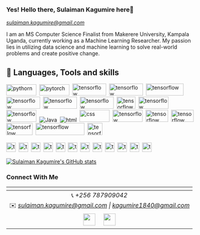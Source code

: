 ### Yes! Hello there, Sulaiman Kagumire here👋
*sulaiman.kagumire@gmail.com*

I am an MS Computer Science Finalist from Makerere University, Kampala Uganda, currently working as a Machine Learning Researcher. My passion lies in utilizing data science and machine learning to solve real-world problems and create positive change.


## 💼 Languages, Tools and skills

<div> 
   <img src="https://github.com/sulaiman-kagumire/sulaiman-kagumire/blob/main/svg/python.png" title="Javascript" alt="pythorn" width="80" height="30"/>&nbsp;
   <img src="https://github.com/sulaiman-kagumire/sulaiman-kagumire/blob/main/svg/pytorch.png" title="Javascript" alt="pytorch" width="80" height="30" />&nbsp;
   <img src="https://github.com/sulaiman-kagumire/sulaiman-kagumire/blob/main/svg/tensorflow.svg" title="tensorflow" alt="tensorflow" width="90" height="32" />&nbsp; 
   <img src="https://github.com/sulaiman-kagumire/sulaiman-kagumire/blob/main/svg/keras.svg" title="tensorflow" alt="tensorflow" width="90" height="32" />&nbsp;
   <img src="https://img.shields.io/badge/S-Scikit--Learn-orange" title="scikitlearn" alt="tensorflow" width="100" height="32" />&nbsp;
   <img src="https://github.com/sulaiman-kagumire/sulaiman-kagumire/blob/main/svg/numpy.png" title="numpy" alt="tensorflow" width="90" height="32" />&nbsp;
   <img src="https://github.com/sulaiman-kagumire/sulaiman-kagumire/blob/main/svg/mat.png" title="matplotlib" alt="tensorflow" width="90" height="32" />&nbsp;
   <img src="https://github.com/sulaiman-kagumire/sulaiman-kagumire/blob/main/svg/pandas.png" title="pandas" alt="tensorflow" width="90" height="32" />&nbsp;
   <img src="https://github.com/sulaiman-kagumire/sulaiman-kagumire/blob/main/svg/d3.png" title="d3" alt="tensorflow" width="50" height="32" />&nbsp;
   <img src="https://github.com/sulaiman-kagumire/sulaiman-kagumire/blob/main/svg/sea.png" title="d3" alt="tensorflow" width="80" height="32" />&nbsp;
   <img src="https://github.com/sulaiman-kagumire/sulaiman-kagumire/blob/main/svg/jax.png" title="d3" alt="tensorflow" width="80" height="32" />&nbsp;
  <img src="https://github.com/sulaiman-kagumire/sulaiman-kagumire/blob/main/svg/javascript.svg" title="Javascript" alt="Java"/>&nbsp;
  <img src="https://github.com/sulaiman-kagumire/sulaiman-kagumire/blob/main/svg/html.svg" title="Java" alt="html" />&nbsp;
  <img src="https://github.com/sulaiman-kagumire/sulaiman-kagumire/blob/main/svg/css.svg" title="Java" alt="css" width="80" height="32"/>&nbsp;
   <img src="https://github.com/sulaiman-kagumire/sulaiman-kagumire/blob/main/svg/boot.png" title="d3" alt="tensorflow" width="80" height="32" />&nbsp;
<!--    <img src="https://github.com/sulaiman-kagumire/sulaiman-kagumireblob/main/svg/sql.png" title="d3" alt="tensorflow" width="50" height="32" />&nbsp; -->
   <img src="https://github.com/sulaiman-kagumire/sulaiman-kagumire/blob/main/svg/django.png" title="d3" alt="tensorflow" width="60" height="32" />&nbsp;
   <img src="https://github.com/sulaiman-kagumire/sulaiman-kagumire/blob/main/svg/mysql.png" title="d3" alt="tensorflow" width="60" height="32" />&nbsp;
   <img src="https://github.com/sulaiman-kagumire/sulaiman-kagumire/blob/main/svg/flask.png" title="d3" alt="tensorflow" width="70" height="32" />&nbsp;
   <img src="https://github.com/sulaiman-kagumire/sulaiman-kagumire/blob/main/svg/gcp.png" title="d3" alt="tensorflow" width="130" height="32" />&nbsp;
  <img src="https://github.com/sulaiman-kagumire/sulaiman-kagumire/blob/main/svg/cpp.png" title="d3" alt="tensorflow" width="40" height="32" />&nbsp; 
   
</div>
   <br>

<div>
   <img src="https://github.com/sulaiman-kagumire/sulaiman-kagumire/blob/main/svg/dl.svg" title="d3" alt="tensorflow" height="25"  />&nbsp;
  <img src="https://github.com/sulaiman-kagumire/sulaiman-kagumire/blob/main/svg/nlp.svg" title="d3" alt="tensorflow" height="25" />&nbsp; 
  <img src="https://github.com/sulaiman-kagumire/sulaiman-kagumire/blob/main/svg/cv.svg" title="d3" alt="tensorflow" height="25"  />&nbsp;
  <img src="https://github.com/sulaiman-kagumire/sulaiman-kagumire/blob/main/svg/eda.svg" title="d3" alt="tensorflow" height="25"  />&nbsp; 
  <img src="https://github.com/sulaiman-kagumire/sulaiman-kagumire/blob/main/svg/nw.svg" title="d3" alt="tensorflow" height="25"  />&nbsp; 
  <img src="https://github.com/sulaiman-kagumire/sulaiman-kagumire/blob/main/svg/dm.svg" title="d3" alt="tensorflow" height="25"  />&nbsp;
  <img src="https://github.com/sulaiman-kagumire/sulaiman-kagumire/blob/main/svg/modeling.svg" title="d3" alt="tensorflow" height="25"  />&nbsp;
  <img src="https://github.com/sulaiman-kagumire/sulaiman-kagumire/blob/main/svg/cc.svg" title="d3" alt="tensorflow" height="25"  />&nbsp;
  <img src="https://github.com/sulaiman-kagumire/sulaiman-kagumire/blob/main/svg/dv.svg" title="d3" alt="tensorflow" height="25"  />&nbsp;
  <img src="https://github.com/sulaiman-kagumire/sulaiman-kagumire/blob/main/svg/dw.svg" title="d3" alt="tensorflow" height="25"  />&nbsp;
  <img src="https://github.com/sulaiman-kagumire/sulaiman-kagumire/blob/main/svg/db.svg" title="d3" alt="tensorflow" height="25"  />&nbsp;
  <img src="https://github.com/sulaiman-kagumire/sulaiman-kagumire/blob/main/svg/mst.svg" title="d3" alt="tensorflow" height="25"  />&nbsp;   
</div>

<!-- <hr/>
<a href="https://github.com/sulaiman-kagumire/sulaiman-kagumire">
  <img style="min-height: 190px; style="width: 53vw" src="https://github-readme-stats.vercel.app/api?username=sulaiman-kagumire&show_icons=true&line_height=27&count_private=true&&theme=radical" alt="GitHub Stats" />
</a> -->

[![Sulaiman Kagumire's GitHub stats](https://github-readme-stats.vercel.app/api?username=sulaiman-kagumire&show_icons=true&theme=radical)](https://github.com/sulaiman-kagumire/github-readme-stats)

### Connect With Me
|  <a href="https://github.com/sulaiman-kagumire"></a> |
|:---------------------------------------------------------------------------------------------------------------------------------------: |
|📞 *+256 787909042*|
|✉️ *sulaiman.kagumire@gmail.com \| kagumire1840@gmail.com*|
 <a href="https://www.linkedin.com/in/sulaiman-kagumire-3b2a97135/"><img src="https://i.ibb.co/Kx2GSrT/linkedin.png" width="32px" height="32px"></a> &nbsp; &nbsp; <a href="https://github.com/sulaiman-kagumire"><img src="https://cdn.iconscout.com/icon/free/png-256/github-108-438008.png" width="32px" height="32px"></a>  |






